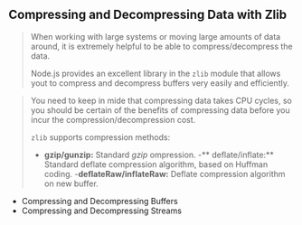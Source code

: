 ## Compressing and Decompressing Data with Zlib
> When working with large systems or moving large amounts of data around, it is extremely helpful to be able to 
> compress/decompress the data.
>
> Node.js provides an excellent library in the `zlib` module that allows yout to compress and decompress buffers
> very easily and efficiently.

> You need to keep in mide that compressing data takes CPU cycles, so you should be certain of the benefits of
> compressing data before you incur the compression/decompression cost.
>
> `zlib` supports compression methods:
> - **gzip/gunzip:** Standard *gzip* ompression.
> -** deflate/inflate:** Standard deflate compression algorithm, based on Huffman coding.
> -**deflateRaw/inflateRaw:** Deflate compression algorithm on new buffer.

  - Compressing and Decompressing Buffers
  - Compressing and Decompressing Streams
  
